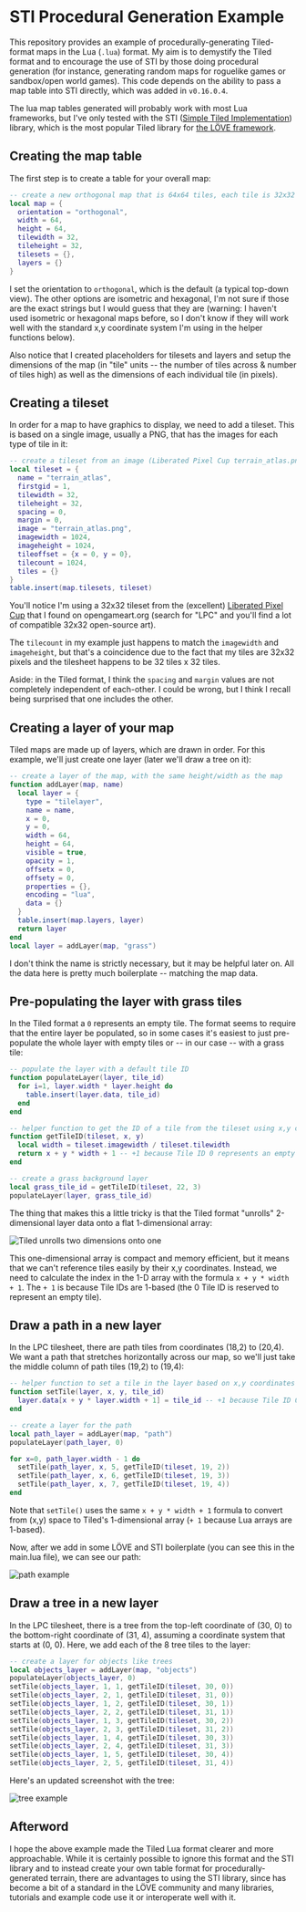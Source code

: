 # STI Procedural Generation Example

This repository provides an example of procedurally-generating Tiled-format maps in the Lua (`.lua`) format. My aim is to demystify the Tiled format and to encourage the use of STI by those doing procedural generation (for instance, generating random maps for roguelike games or sandbox/open world games). This code depends on the ability to pass a map table into STI directly, which was added in `v0.16.0.4`.

The lua map tables generated will probably work with most Lua frameworks, but I've only tested with the STI ([Simple Tiled Implementation](https://github.com/karai17/Simple-Tiled-Implementation)) library, which is the most popular Tiled library for [the LÖVE framework](https://love2d.org/).

## Creating the map table

The first step is to create a table for your overall map:

```lua
-- create a new orthogonal map that is 64x64 tiles, each tile is 32x32 pixels
local map = {
  orientation = "orthogonal",
  width = 64,
  height = 64,
  tilewidth = 32,
  tileheight = 32,
  tilesets = {},
  layers = {}
}
```

I set the orientation to `orthogonal`, which is the default (a typical top-down view). The other options are isometric and hexagonal, I'm not sure if those are the exact strings but I would guess that they are (warning: I haven't used isometric or hexagonal maps before, so I don't know if they will work well with the standard x,y coordinate system I'm using in the helper functions below).

Also notice that I created placeholders for tilesets and layers and setup the dimensions of the map (in "tile" units -- the number of tiles across & number of tiles high) as well as the dimensions of each individual tile (in pixels).

## Creating a tileset

In order for a map to have graphics to display, we need to add a tileset. This is based on a single image, usually a PNG, that has the images for each type of tile in it:

```lua
-- create a tileset from an image (Liberated Pixel Cup terrain_atlas.png from opengameart.org)
local tileset = {
  name = "terrain_atlas",
  firstgid = 1,
  tilewidth = 32,
  tileheight = 32,
  spacing = 0,
  margin = 0,
  image = "terrain_atlas.png",
  imagewidth = 1024,
  imageheight = 1024,
  tileoffset = {x = 0, y = 0},
  tilecount = 1024,
  tiles = {}
}
table.insert(map.tilesets, tileset)
```

You'll notice I'm using a 32x32 tileset from the (excellent) [Liberated Pixel Cup](http://lpc.opengameart.org/) that I found on opengameart.org (search for "LPC" and you'll find a lot of compatible 32x32 open-source art).

The `tilecount` in my example just happens to match the `imagewidth` and `imageheight`, but that's a coincidence due to the fact that my tiles are 32x32 pixels and the tilesheet happens to be 32 tiles x 32 tiles.

Aside: in the Tiled format, I think the `spacing` and `margin` values are not completely independent of each-other. I could be wrong, but I think I recall being surprised that one includes the other.

## Creating a layer of your map

Tiled maps are made up of layers, which are drawn in order. For this example, we'll just create one layer (later we'll draw a tree on it):

```lua
-- create a layer of the map, with the same height/width as the map
function addLayer(map, name)
  local layer = {
    type = "tilelayer",
    name = name,
    x = 0,
    y = 0,
    width = 64,
    height = 64,
    visible = true,
    opacity = 1,
    offsetx = 0,
    offsety = 0,
    properties = {},
    encoding = "lua",
    data = {}
  }
  table.insert(map.layers, layer)
  return layer
end
local layer = addLayer(map, "grass")
```

I don't think the name is strictly necessary, but it may be helpful later on. All the data here is pretty much boilerplate -- matching the map data.

## Pre-populating the layer with grass tiles

In the Tiled format a `0` represents an empty tile. The format seems to require that the entire layer be populated, so in some cases it's easiest to just pre-populate the whole layer with empty tiles or -- in our case -- with a grass tile:

```lua
-- populate the layer with a default tile ID
function populateLayer(layer, tile_id)
  for i=1, layer.width * layer.height do
    table.insert(layer.data, tile_id)
  end
end

-- helper function to get the ID of a tile from the tileset using x,y coordinates
function getTileID(tileset, x, y)
  local width = tileset.imagewidth / tileset.tilewidth
  return x + y * width + 1 -- +1 because Tile ID 0 represents an empty tile
end

-- create a grass background layer
local grass_tile_id = getTileID(tileset, 22, 3)
populateLayer(layer, grass_tile_id)
```

 The thing that makes this a little tricky is that the Tiled format "unrolls" 2-dimensional layer data onto a flat 1-dimensional array:

![Tiled unrolls two dimensions onto one](unrolling.png)

This one-dimensional array is compact and memory efficient, but it means that we can't reference tiles easily by their x,y coordinates. Instead, we need to calculate the index in the 1-D array with the formula `x + y * width + 1`. The `+ 1` is because Tile IDs are 1-based (the 0 Tile ID is reserved to represent an empty tile).

## Draw a path in a new layer

In the LPC tilesheet, there are path tiles from coordinates (18,2) to (20,4). We want a path that stretches horizontally across our map, so we'll just take the middle column of path tiles (19,2) to (19,4):

```lua
-- helper function to set a tile in the layer based on x,y coordinates
function setTile(layer, x, y, tile_id)
  layer.data[x + y * layer.width + 1] = tile_id -- +1 because Tile ID 0 represents an empty tile
end

-- create a layer for the path
local path_layer = addLayer(map, "path")
populateLayer(path_layer, 0)

for x=0, path_layer.width - 1 do
  setTile(path_layer, x, 5, getTileID(tileset, 19, 2))
  setTile(path_layer, x, 6, getTileID(tileset, 19, 3))
  setTile(path_layer, x, 7, getTileID(tileset, 19, 4))
end
```

Note that `setTile()` uses the same `x + y * width + 1` formula to convert from (x,y) space to Tiled's 1-dimensional array (`+ 1` because Lua arrays are 1-based).

Now, after we add in some LÖVE and STI boilerplate (you can see this in the main.lua file), we can see our path:

![path example](example-path.png)

## Draw a tree in a new layer

 In the LPC tilesheet, there is a tree from the top-left coordinate of (30, 0) to the bottom-right coordinate of (31, 4), assuming a coordinate system that starts at (0, 0). Here, we add each of the 8 tree tiles to the layer:

```lua
-- create a layer for objects like trees
local objects_layer = addLayer(map, "objects")
populateLayer(objects_layer, 0)
setTile(objects_layer, 1, 1, getTileID(tileset, 30, 0))
setTile(objects_layer, 2, 1, getTileID(tileset, 31, 0))
setTile(objects_layer, 1, 2, getTileID(tileset, 30, 1))
setTile(objects_layer, 2, 2, getTileID(tileset, 31, 1))
setTile(objects_layer, 1, 3, getTileID(tileset, 30, 2))
setTile(objects_layer, 2, 3, getTileID(tileset, 31, 2))
setTile(objects_layer, 1, 4, getTileID(tileset, 30, 3))
setTile(objects_layer, 2, 4, getTileID(tileset, 31, 3))
setTile(objects_layer, 1, 5, getTileID(tileset, 30, 4))
setTile(objects_layer, 2, 5, getTileID(tileset, 31, 4))
```

Here's an updated screenshot with the tree:

![tree example](example-tree.png)

## Afterword

I hope the above example made the Tiled Lua format clearer and more approachable. While it is certainly possible to ignore this format and the STI library and to instead create your own table format for procedurally-generated terrain, there are advantages to using the STI library, since has become a bit of a standard in the LÖVE community and many libraries, tutorials and example code use it or interoperate well with it.
